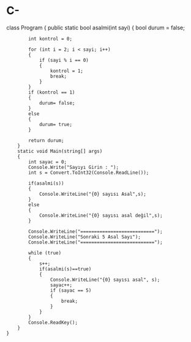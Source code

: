 # C-
class Program
    {
        public static bool asalmi(int sayi)
        {
            bool durum = false;
 
            int kontrol = 0;
 
            for (int i = 2; i < sayi; i++)
            {
                if (sayi % i == 0) 
                {
                    kontrol = 1;
                    break;
                }
            }
            if (kontrol == 1)
            {
                durum= false;
            }
            else
            {
                durum= true;
            }
 
            return durum;
        }
        static void Main(string[] args)
        {
            int sayac = 0;
            Console.Write("Sayıyı Girin : ");
            int s = Convert.ToInt32(Console.ReadLine());
            
            if(asalmi(s))
            {
                Console.WriteLine("{0} sayısı Asal",s);
            }
            else
            {
                Console.WriteLine("{0} sayısı asal değil",s);
            }
 
            Console.WriteLine("===========================");
            Console.WriteLine("Sonraki 5 Asal Sayı");
            Console.WriteLine("===========================");
 
            while (true)
            {
                s++;
                if(asalmi(s)==true)
                {
                    Console.WriteLine("{0} sayısı asal", s);
                    sayac++;
                    if (sayac == 5)
                    {
                        break;
                    }
                }
            }
            Console.ReadKey();
        }
    }
